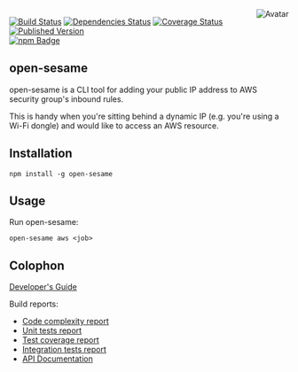 <img align="right" src="https://raw.github.com/cliffano/open-sesame/master/avatar.jpg" alt="Avatar"/>

[![Build Status](https://img.shields.io/travis/cliffano/open-sesame.svg)](http://travis-ci.org/cliffano/open-sesame)
[![Dependencies Status](https://img.shields.io/david/cliffano/open-sesame.svg)](http://david-dm.org/cliffano/open-sesame)
[![Coverage Status](https://img.shields.io/coveralls/cliffano/open-sesame.svg)](https://coveralls.io/r/cliffano/open-sesame?branch=master)
[![Published Version](https://img.shields.io/npm/v/open-sesame.svg)](http://www.npmjs.com/package/open-sesame)
<br/>
[![npm Badge](https://nodei.co/npm/open-sesame.png)](http://npmjs.org/package/open-sesame)

open-sesame
-----------

open-sesame is a CLI tool for adding your public IP address to AWS security group's inbound rules.

This is handy when you're sitting behind a dynamic IP (e.g. you're using a Wi-Fi dongle) and would like to access an AWS resource.

Installation
------------

    npm install -g open-sesame

Usage
-----

Run open-sesame:

    open-sesame aws <job>

Colophon
--------

[Developer's Guide](http://cliffano.github.io/developers_guide.html#nodejs)

Build reports:

* [Code complexity report](http://cliffano.github.io/open-sesame/complexity/plato/index.html)
* [Unit tests report](http://cliffano.github.io/open-sesame/test/buster.out)
* [Test coverage report](http://cliffano.github.io/open-sesame/coverage/buster-istanbul/lcov-report/lib/index.html)
* [Integration tests report](http://cliffano.github.io/open-sesame/test-integration/cmdt.out)
* [API Documentation](http://cliffano.github.io/open-sesame/doc/dox-foundation/index.html)
